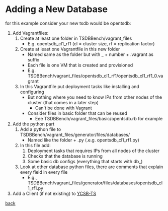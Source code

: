 # Adding a New Database
for this example consider your new tsdb would be opentsdb:
1. Add Vagrantfiles:
    1. Create at least one folder in TSDBBench/vagrant_files
        * E.g. opentsdb_cl1_rf1 (cl = cluster size, rf = replication factor)
    2. Create at least one Vagrantfile in this new folder
        * Named same as the folder but with _ + number + .vagrant as suffix
        * Each file is one VM that is created and provisioned
        * E.g. TSDBBench/vagrant_files/opentsdb_cl1_rf1/opentsdb_cl1_rf1_0.vagrant
    3. In this Vagrantfile put deployment tasks like installing and configuring
        * But nothing where you need to know IPs from other nodes of the cluster (that comes in a later step)
            * Can't be done with Vagrant
        * Consider files in basic folder that can be reused
            * Eee TSDBBench/vagrant_files/basic/opentsdb.rb for example
2. Add the python part
    1. Add a python file to TSDBBench/vagrant_files/generator/files/databases/
        * Named like the folder + .py (.e.g. opentsdb_cl1_rf1.py)
    2. In this file add:
        1. Deployment tasks that requires IPs from all nodes of the cluster
        2. Checks that the database is running
        3. Some basic db configs (everything that starts with db_)
    3. Look at other database python files, there are comments that explain every field in every file
        * E.g., TSDBBench/vagrant_files/generator/files/databases/opentsdb_cl1_rf1.py
3. Add a Client (if not existing) to [YCSB-TS](https://github.com/TSDBBench/YCSB-TS)

[back](../)
